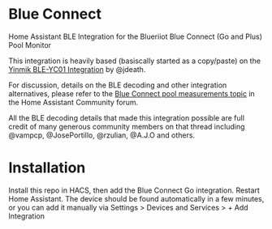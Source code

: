 # Blue Connect

Home Assistant BLE Integration for the Blueriiot Blue Connect (Go and Plus) Pool Monitor

This integration is heavily based (basiscally started as a copy/paste) on the [Yinmik BLE-YC01 Integration](https://github.com/jdeath/BLE-YC01) by @jdeath.

For discussion, details on the BLE decoding and other integration alternatives, please refer to the
[Blue Connect pool measurements topic](https://community.home-assistant.io/t/blue-connect-pool-measurements/118901)
in the Home Assistant Community forum.

All the BLE decoding details that made this integration possible are full credit of many generous community members
on that thread including @vampcp, @JosePortillo, @rzulian, @A.J.O and others.

# Installation

Install this repo in HACS, then add the Blue Connect Go integration. Restart Home Assistant. The device should be found automatically in a few minutes,
or you can add it manually via Settings > Devices and Services > + Add Integration
